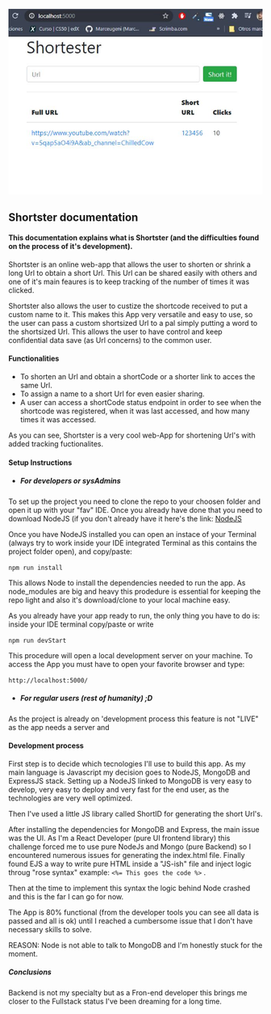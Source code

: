 ![Shortster](https://github.com/Marceugeni/Shortster/blob/main/shortster.JPG)


## Shortster documentation
#### This documentation explains what is Shortster (and the difficulties found on the process of it's development). 

Shortster is an online web-app that allows the user to shorten or shrink a long Url to obtain a short Url. This Url can be shared easily with others and one of it's main feaures is to keep tracking of the number of times it was clicked. 

Shortster also allows the user to custize the shortcode received to put a custom name to it. This makes this App very versatile and easy to use, so the user can pass a custom shortsized Url to a pal simply putting a word to the shortsized Url. This allows the user to have control and keep confidential data save (as Url concerns) to the common user. 

#### Functionalities 

* To shorten an Url and obtain a shortCode or a shorter link to acces the same Url. 
* To assign a name to a short Url for even easier sharing. 
* A user can access a shortCode status endpoint in order to see when the shortcode was registered, when it was last accessed, and how many times it was accessed.

As you can see, Shortster is a very cool web-App for shortening Url's with added tracking fuctionalites.

#### Setup Instructions

  * ##### For developers or sysAdmins

  To set up the project you need to clone the repo to your choosen folder and open it up with your "fav" IDE. Once you already have done that you need to download NodeJS (if you   don't already have it here's the link: [NodeJS](https://nodejs.org/en/)

  Once you have NodeJS installed you can open an instace of your Terminal (always try to work inside your IDE integrated Terminal as this contains the project folder open), and    copy/paste:

  `npm run install`

  This allows Node to install the dependencies needed to run the app. As node_modules are big and heavy this prodedure is essential for keeping the repo light and also it's       download/clone to your local machine easy. 

  As you already have your app ready to run, the only thing you have to do is: inside your IDE terminal copy/paste or write

  `npm run devStart`

  This procedure will open a local development server on your machine. To access the App you must have to open your favorite browser and type: 

  `http://localhost:5000/`

  * ##### For regular users (rest of humanity) ;D
  
  As the project is already on 'development process this feature is not "LIVE" as the app needs a server and 
  


#### Development process

First step is to decide which tecnologies I'll use to build this app. As my main language is Javascript my decision goes to NodeJS, MongoDB and ExpressJS stack. Setting up a NodeJS linked to MongoDB is very easy to develop, very easy to deploy and very fast for the end user, as the technologies are very well optimized. 

Then I've used a little JS library called ShortID for generating the short Url's. 

After installing the dependencies for MongoDB and Express, the main issue was the UI. As I'm a React Developer (pure UI frontend library) this challenge forced me to use pure NodeJs and Mongo (pure Backend) so I encountered numerous issues for generating the index.html file.  Finally found EJS a way to write pure HTML inside a "JS-ish" file and inject logic throug "rose syntax" example: `<%= This goes the code %>` .

Then at the time to implement this syntax the logic behind Node crashed and this is the far I can go for now. 

The App is 80% functional (from the developer tools you can see all data is passed and all is ok) until I reached a cumbersome issue that I don't have necessary skills to solve. 

REASON: Node is not able to talk to MongoDB and I'm honestly stuck for the moment.  

##### Conclusions

Backend is not my specialty but as a Fron-end developer this brings me closer to the Fullstack status I've been dreaming for a long time. 

